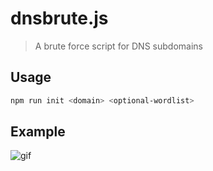 # dnsbrute.js
> A brute force script for DNS subdomains

## Usage
```bash
npm run init <domain> <optional-wordlist>
```

## Example
![gif](https://user-images.githubusercontent.com/30202634/104507639-d9725880-55c5-11eb-84a4-9826850733a1.gif)
